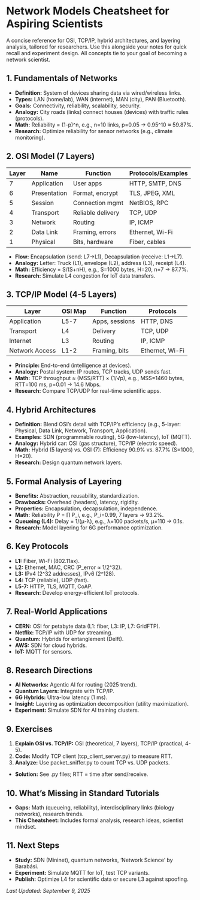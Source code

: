 # Network Models Cheatsheet for Aspiring Scientists

A concise reference for OSI, TCP/IP, hybrid architectures, and layering analysis, tailored for researchers. Use this alongside your notes for quick recall and experiment design. All concepts tie to your goal of becoming a network scientist.

## 1. Fundamentals of Networks

- **Definition:** System of devices sharing data via wired/wireless links.
- **Types:** LAN (home/lab), WAN (internet), MAN (city), PAN (Bluetooth).
- **Goals:** Connectivity, reliability, scalability, security.
- **Analogy:** City roads (links) connect houses (devices) with traffic rules (protocols).
- **Math:** Reliability = (1-p)^n, e.g., n=10 links, p=0.05 → 0.95^10 ≈ 59.87%.
- **Research:** Optimize reliability for sensor networks (e.g., climate monitoring).

## 2. OSI Model (7 Layers)

| Layer | Name         | Function          | Protocols/Examples |
| ----- | ------------ | ----------------- | ------------------ |
| 7     | Application  | User apps         | HTTP, SMTP, DNS    |
| 6     | Presentation | Format, encrypt   | TLS, JPEG, XML     |
| 5     | Session      | Connection mgmt   | NetBIOS, RPC       |
| 4     | Transport    | Reliable delivery | TCP, UDP           |
| 3     | Network      | Routing           | IP, ICMP           |
| 2     | Data Link    | Framing, errors   | Ethernet, Wi-Fi    |
| 1     | Physical     | Bits, hardware    | Fiber, cables      |

- **Flow:** Encapsulation (send: L7→L1), Decapsulation (receive: L1→L7).
- **Analogy:** Letter: Truck (L1), envelope (L2), address (L3), receipt (L4).
- **Math:** Efficiency = S/(S+nH), e.g., S=1000 bytes, H=20, n=7 → 87.7%.
- **Research:** Simulate L4 congestion for IoT data transfers.

## 3. TCP/IP Model (4-5 Layers)

| Layer          | OSI Map | Function       | Protocols       |
| -------------- | ------- | -------------- | --------------- |
| Application    | L5-7    | Apps, sessions | HTTP, DNS       |
| Transport      | L4      | Delivery       | TCP, UDP        |
| Internet       | L3      | Routing        | IP, ICMP        |
| Network Access | L1-2    | Framing, bits  | Ethernet, Wi-Fi |

- **Principle:** End-to-end (intelligence at devices).
- **Analogy:** Postal system: IP routes, TCP tracks, UDP sends fast.
- **Math:** TCP throughput ≈ (MSS/RTT) × (1/√p), e.g., MSS=1460 bytes, RTT=100 ms, p=0.01 → 14.6 Mbps.
- **Research:** Compare TCP/UDP for real-time scientific apps.

## 4. Hybrid Architectures

- **Definition:** Blend OSI’s detail with TCP/IP’s efficiency (e.g., 5-layer: Physical, Data Link, Network, Transport, Application).
- **Examples:** SDN (programmable routing), 5G (low-latency), IoT (MQTT).
- **Analogy:** Hybrid car: OSI (gas structure), TCP/IP (electric speed).
- **Math:** Hybrid (5 layers) vs. OSI (7): Efficiency 90.9% vs. 87.7% (S=1000, H=20).
- **Research:** Design quantum network layers.

## 5. Formal Analysis of Layering

- **Benefits:** Abstraction, reusability, standardization.
- **Drawbacks:** Overhead (headers), latency, rigidity.
- **Properties:** Encapsulation, decapsulation, independence.
- **Math:** Reliability P = ∏ P_i, e.g., P_i=0.99, 7 layers → 93.2%.
- **Queueing (L4):** Delay = 1/(μ-λ), e.g., λ=100 packets/s, μ=110 → 0.1s.
- **Research:** Model layering for 6G performance optimization.

## 6. Key Protocols

- **L1:** Fiber, Wi-Fi (802.11ax).
- **L2:** Ethernet, MAC, CRC (P_error ≈ 1/2^32).
- **L3:** IPv4 (2^32 addresses), IPv6 (2^128).
- **L4:** TCP (reliable), UDP (fast).
- **L5-7:** HTTP, TLS, MQTT, CoAP.
- **Research:** Develop energy-efficient IoT protocols.

## 7. Real-World Applications

- **CERN:** OSI for petabyte data (L1: fiber, L3: IP, L7: GridFTP).
- **Netflix:** TCP/IP with UDP for streaming.
- **Quantum:** Hybrids for entanglement (Delft).
- **AWS:** SDN for cloud hybrids.
- **IoT:** MQTT for sensors.

## 8. Research Directions

- **AI Networks:** Agentic AI for routing (2025 trend).
- **Quantum Layers:** Integrate with TCP/IP.
- **6G Hybrids:** Ultra-low latency (1 ms).
- **Insight:** Layering as optimization decomposition (utility maximization).
- **Experiment:** Simulate SDN for AI training clusters.

## 9. Exercises

1. **Explain OSI vs. TCP/IP:** OSI (theoretical, 7 layers), TCP/IP (practical, 4-5).
2. **Code:** Modify TCP client (tcp_client_server.py) to measure RTT.
3. **Analyze:** Use packet_sniffer.py to count TCP vs. UDP packets.

- **Solution:** See .py files; RTT = time after send/receive.

## 10. What’s Missing in Standard Tutorials

- **Gaps:** Math (queueing, reliability), interdisciplinary links (biology networks), research trends.
- **This Cheatsheet:** Includes formal analysis, research ideas, scientist mindset.

## 11. Next Steps

- **Study:** SDN (Mininet), quantum networks, ‘Network Science’ by Barabási.
- **Experiment:** Simulate MQTT for IoT, test TCP variants.
- **Publish:** Optimize L4 for scientific data or secure L3 against spoofing.

_Last Updated: September 9, 2025_
